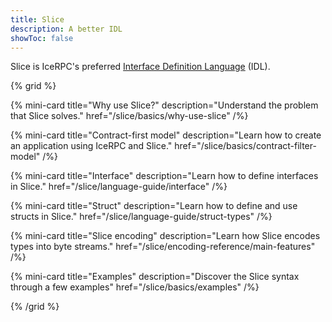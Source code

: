 ```yaml
---
title: Slice
description: A better IDL
showToc: false
---
```


Slice is IceRPC's preferred [Interface Definition Language][idl] (IDL).

{% grid %}

{% mini-card
   title="Why use Slice?"
   description="Understand the problem that Slice solves."
   href="/slice/basics/why-use-slice" /%}

{% mini-card
   title="Contract-first model"
   description="Learn how to create an application using IceRPC and Slice."
   href="/slice/basics/contract-filter-model" /%}

{% mini-card
   title="Interface"
   description="Learn how to define interfaces in Slice."
   href="/slice/language-guide/interface" /%}

{% mini-card
   title="Struct"
   description="Learn how to define and use structs in Slice."
   href="/slice/language-guide/struct-types" /%}

{% mini-card
   title="Slice encoding"
   description="Learn how Slice encodes types into byte streams."
   href="/slice/encoding-reference/main-features" /%}

{% mini-card
   title="Examples"
   description="Discover the Slice syntax through a few examples"
   href="/slice/basics/examples" /%}

{% /grid %}

[idl]: https://en.wikipedia.org/wiki/Interface_description_language
